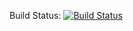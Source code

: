 Build Status: [![Build Status](https://travis-ci.com/vmdn23/flask-python-travis.svg?branch=master)](https://travis-ci.com/vmdn23/flask-python-travis)
